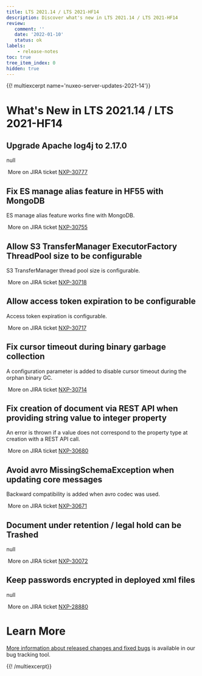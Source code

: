 ```yaml
---
title: LTS 2021.14 / LTS 2021-HF14
description: Discover what's new in LTS 2021.14 / LTS 2021-HF14
review:
   comment: ''
   date: '2022-01-10'
   status: ok
labels:
    - release-notes
toc: true
tree_item_index: 0
hidden: true
---
```


{{! multiexcerpt name='nuxeo-server-updates-2021-14'}}
# What's New in LTS 2021.14 / LTS 2021-HF14

## Upgrade Apache log4j to 2.17.0

null

<i class=fa fa-long-arrow-right aria-hidden=true></i>&nbsp;More on JIRA ticket [NXP-30777](https://jira.nuxeo.com/browse/NXP-30777)

## Fix ES manage alias feature in HF55 with MongoDB

ES manage alias feature works fine with MongoDB.

<i class=fa fa-long-arrow-right aria-hidden=true></i>&nbsp;More on JIRA ticket [NXP-30755](https://jira.nuxeo.com/browse/NXP-30755)

## Allow S3 TransferManager ExecutorFactory ThreadPool size to be configurable

S3 TransferManager thread pool size is configurable.

<i class=fa fa-long-arrow-right aria-hidden=true></i>&nbsp;More on JIRA ticket [NXP-30718](https://jira.nuxeo.com/browse/NXP-30718)

## Allow access token expiration to be configurable

Access token expiration is configurable.

<i class=fa fa-long-arrow-right aria-hidden=true></i>&nbsp;More on JIRA ticket [NXP-30717](https://jira.nuxeo.com/browse/NXP-30717)

## Fix cursor timeout during binary garbage collection

A configuration parameter is added to disable cursor timeout during the orphan binary GC.

<i class=fa fa-long-arrow-right aria-hidden=true></i>&nbsp;More on JIRA ticket [NXP-30714](https://jira.nuxeo.com/browse/NXP-30714)

## Fix creation of document via REST API when providing string value to integer property

An error is thrown if a value does not correspond to the property type at creation with a REST API call.

<i class=fa fa-long-arrow-right aria-hidden=true></i>&nbsp;More on JIRA ticket [NXP-30680](https://jira.nuxeo.com/browse/NXP-30680)

## Avoid avro MissingSchemaException when updating core messages

Backward compatibility is added when avro codec was used.

<i class=fa fa-long-arrow-right aria-hidden=true></i>&nbsp;More on JIRA ticket [NXP-30671](https://jira.nuxeo.com/browse/NXP-30671)

## Document under retention / legal hold can be Trashed

null

<i class=fa fa-long-arrow-right aria-hidden=true></i>&nbsp;More on JIRA ticket [NXP-30072](https://jira.nuxeo.com/browse/NXP-30072)

## Keep passwords encrypted in deployed xml files

null

<i class=fa fa-long-arrow-right aria-hidden=true></i>&nbsp;More on JIRA ticket [NXP-28880](https://jira.nuxeo.com/browse/NXP-28880)


# Learn More

[More information about released changes and fixed bugs](https://jira.nuxeo.com/secure/ReleaseNote.jspa?projectId=10011&version=21567) is available in our bug tracking tool.

{{! /multiexcerpt}}
